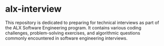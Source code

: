 # alx-interview
This repository is dedicated to preparing for technical interviews as part of the ALX Software Engineering program. It contains various coding challenges, problem-solving exercises, and algorithmic questions commonly encountered in software engineering interviews.

